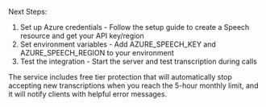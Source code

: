 Next Steps:
1. Set up Azure credentials - Follow the setup guide to create a Speech resource and get your API key/region
2. Set environment variables - Add AZURE_SPEECH_KEY and AZURE_SPEECH_REGION to your environment
3. Test the integration - Start the server and test transcription during calls

The service includes free tier protection that will automatically stop accepting new transcriptions when you reach the 5-hour monthly limit, and it will notify clients with helpful error messages.
